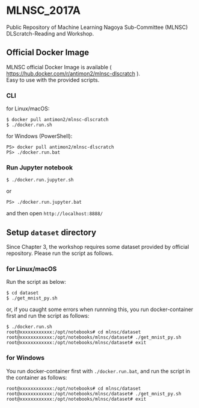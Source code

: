 MLNSC_2017A
===========

Public Repository of Machine Learning Nagoya Sub-Committee (MLNSC) DLScratch-Reading and Workshop.


Official Docker Image
---------------------

MLNSC official Docker Image is available ( https://hub.docker.com/r/antimon2/mlnsc-dlscratch ).  
Easy to use with the provided scripts.

### CLI

for Linux/macOS:

```
$ docker pull antimon2/mlnsc-dlscratch
$ ./docker.run.sh
```

for Windows (PowerShell):

```
PS> docker pull antimon2/mlnsc-dlscratch
PS> ./docker.run.bat
```

### Run Jupyter notebook

```
$ ./docker.run.jupyter.sh
```

or 

```
PS> ./docker.run.jupyter.bat
```

and then open `http://localhost:8888/`


Setup `dataset` directory
-------------------------

Since Chapter 3, the workshop requires some dataset provided by official repository. Please run the script as follows.

### for Linux/macOS

Run the script as below:

```
$ cd dataset
$ ./get_mnist_py.sh
```

or, if you caught some errors when runnning this, you run docker-container first and run the script as follows:

```
$ ./docker.run.sh
root@xxxxxxxxxxxx:/opt/notebooks# cd mlnsc/dataset
root@xxxxxxxxxxxx:/opt/notebooks/mlnsc/dataset# ./get_mnist_py.sh
root@xxxxxxxxxxxx:/opt/notebooks/mlnsc/dataset# exit
```

### for Windows

You run docker-container first with `./docker.run.bat`, and run the script in the container as follows:

```
root@xxxxxxxxxxxx:/opt/notebooks# cd mlnsc/dataset
root@xxxxxxxxxxxx:/opt/notebooks/mlnsc/dataset# ./get_mnist_py.sh
root@xxxxxxxxxxxx:/opt/notebooks/mlnsc/dataset# exit
```
